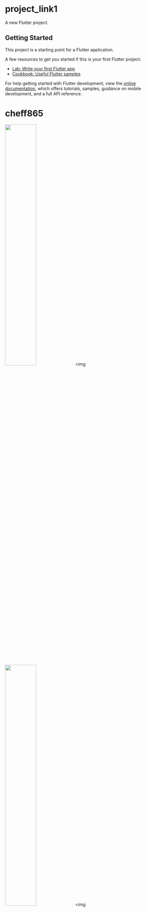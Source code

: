# project_link1

A new Flutter project.

## Getting Started

This project is a starting point for a Flutter application.

A few resources to get you started if this is your first Flutter project:

- [Lab: Write your first Flutter app](https://docs.flutter.dev/get-started/codelab)
- [Cookbook: Useful Flutter samples](https://docs.flutter.dev/cookbook)

For help getting started with Flutter development, view the
[online documentation](https://docs.flutter.dev/), which offers tutorials,
samples, guidance on mobile development, and a full API reference.
# cheff865

<img src="https://user-images.githubusercontent.com/87229717/183963867-854600c6-f119-4253-b1d2-1bfbfdf023b7.jpeg" width="45%"></img> <img 

<img src="https://user-images.githubusercontent.com/87229717/183963900-fa9f788e-0f09-4648-9610-c3b920f0ae89.jpeg" width="45%"></img> <img 

![w3](https://user-images.githubusercontent.com/87229717/183963912-a7c8157e-16f7-4c65-90fa-28d4332047b5.jpeg)
![w1](https://user-images.githubusercontent.com/87229717/183963892-bb643873-39e0-40ea-b604-a70c7178e2b4.jpeg)
